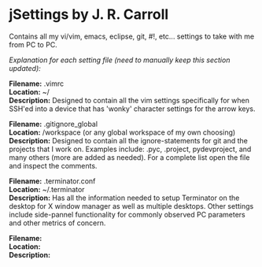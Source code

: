 jSettings by J. R. Carroll
=========

Contains all my vi/vim, emacs, eclipse, git, #!, etc... settings to take with me from PC to PC.   


<i>Explanation for each setting file (need to manually keep this section updated):</i>

<b>Filename:</b>  .vimrc <br />
<b>Location:</b>  ~/ <br />
<b>Description:</b>  Designed to contain all the vim settings specifically for when SSH'ed into a device that has 'wonky'
character settings for the arrow keys. <br />

<b>Filename:</b>  .gitignore_global <br />
<b>Location:</b>  /workspace (or any global workspace of my own choosing)<br />
<b>Description:</b>  Designed to contain all the ignore-statements for git and the projects that I work on.  Examples include:
.pyc, .project, pydevproject, and many others (more are added as needed).  For a complete list open the file and inspect
the comments.<br />

<b>Filename:</b>  .terminator.conf<br />
<b>Location:</b>  ~/.terminator<br />
<b>Description:</b>  Has all the information needed to setup Terminator on the desktop for X window manager as well as multiple
desktops.  Other settings include side-pannel functionality for commonly observed PC parameters and other metrics of
concern.<br />

<b>Filename:</b>      <br />
<b>Location:</b>      <br />
<b>Description:</b>      <br />

